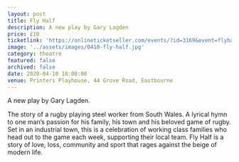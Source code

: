 ```yaml
---
layout: post
title: Fly Half
description: A new play by Gary Lagden
price: £10
ticketlink: 'https://onlineticketseller.com/events/?id=3169&event=flyhalf'
image: '../assets/images/0410-fly-half.jpg'
category: theatre
featured: false
archived: false
date: 2020-04-10 18:00:00
venue: Printers Playhouse, 44 Grove Road, Eastbourne
---
```


A new play by Gary Lagden.

The story of a rugby playing steel worker from South Wales. A lyrical hymn to one man’s passion for his family, his town and his beloved game of rugby. Set in an industrial town, this is a celebration of working class families who head out to the game each week, supporting their local team. Fly Half is a story of love, loss, community and sport that rages against the beige of modern life.